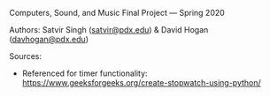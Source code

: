 Computers, Sound, and Music Final Project — Spring 2020

Authors: Satvir Singh (satvir@pdx.edu) & David Hogan (davhogan@pdx.edu)

Sources:
  - Referenced for timer functionality: https://www.geeksforgeeks.org/create-stopwatch-using-python/
